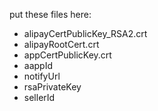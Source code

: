 put these files here:
* alipayCertPublicKey_RSA2.crt
* alipayRootCert.crt
* appCertPublicKey.crt
* aappId
* notifyUrl
* rsaPrivateKey
* sellerId